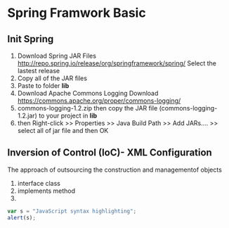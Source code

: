 # Spring Framwork Basic

## Init Spring
1. Download Spring JAR Files http://repo.spring.io/release/org/springframework/spring/ Select the lastest release
2. Copy all of the JAR files 
3. Paste to folder **lib** 
4. Download Apache Commons Logging Download https://commons.apache.org/proper/commons-logging/
5. commons-logging-1.2.zip then copy the JAR file (commons-logging-1.2.jar) to your project in **lib**
6. then Right-click >> Properties >> Java Build Path >> Add JARs.... >> select all of jar file and then OK

## Inversion of Control (IoC)- XML Configuration
The approach of outsourcing the construction and managementof objects
1. interface class
2. implements method
4.

```javascript
var s = "JavaScript syntax highlighting";
alert(s);
```
